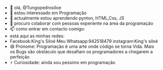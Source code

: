 - 👋 olá, @Tungopedrosiloe
- 👀 estou interessado em Programação
- 🌱 actualmente estou aprendendo pynton, HTML,Css, JS
- 💞️ procuro colaborar com pessoas experiente na área da programação
- 📫 como entrar em contacto comigo:
- está aqui as minhas redes:
- Facebook:King's Siloé
Meu Whatsapp:942518479
instagram:King's siloé
- 😄 Pronome: Programação é uma arte onde código se torna Vida. Mais os Bugs são obstáculo que desafiam os programadores a chegarem a perfeição
- ⚡ Curiosidade: ainda sou pessimo em programação

<!---
Tungopedrosiloe/Tungopedrosiloe is a ✨ special ✨ repository because its `README.md` (this file) appears on your GitHub profile.
You can click the Preview link to take a look at your changes.
--->

